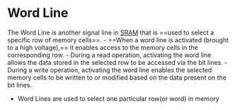 # Word Line 
 The Word Line is another signal line in [SRAM](BTech/S6/VLSI/Ram.md#SRAM) that is ==used to select a specific row of memory cells==.
	- ==When a word line is activated (brought to a high voltage),== it enables access to the memory cells in the corresponding row.
	- During a read operation, activating the word line allows the data stored in the selected row to be accessed via the bit lines.
	- During a write operation, activating the word line enables the selected memory cells to be written to or modified based on the data present on the bit lines.
- Word Lines are used to select one particular row(or word) in memory
